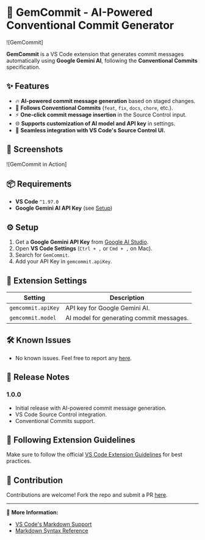# 🚀 GemCommit - AI-Powered Conventional Commit Generator

![GemCommit] <!-- (images/banner.png) -->

**GemCommit** is a VS Code extension that generates commit messages automatically using **Google Gemini AI**, following the **Conventional Commits** specification.

## ✨ Features

- 🔥 **AI-powered commit message generation** based on staged changes.
- 📝 **Follows Conventional Commits** (`feat`, `fix`, `docs`, `chore`, etc.).
- ⚡ **One-click commit message insertion** in the Source Control input.
- 🌐 **Supports customization of AI model and API key** in settings.
- 🎨 **Seamless integration with VS Code's Source Control UI.**

## 📸 Screenshots

![GemCommit in Action] <!-- (images/gemcommit-demo.gif) -->

## 📦 Requirements

- **VS Code** `^1.97.0`
- **Google Gemini AI API Key** (see [Setup](#-setup))

## ⚙️ Setup

1. Get a **Google Gemini API Key** from [Google AI Studio](https://aistudio.google.com/).
2. Open **VS Code Settings** (`Ctrl + ,` or `Cmd + ,` on Mac).
3. Search for `GemCommit`.
4. Add your API Key in `gemcommit.apiKey`.

## 🔧 Extension Settings

| Setting            | Description                              |
| ------------------ | ---------------------------------------- |
| `gemcommit.apiKey` | API key for Google Gemini AI.            |
| `gemcommit.model`  | AI model for generating commit messages. |

## 🛠 Known Issues

- No known issues. Feel free to report any [here](https://github.com/bernabedev/gemcommit/issues).

## 📌 Release Notes

### 1.0.0

- Initial release with AI-powered commit message generation.
- VS Code Source Control integration.
- Conventional Commits support.

## 📜 Following Extension Guidelines

Make sure to follow the official [VS Code Extension Guidelines](https://code.visualstudio.com/api/references/extension-guidelines) for best practices.

## 🎯 Contribution

Contributions are welcome! Fork the repo and submit a PR [here](https://github.com/bernabedev/gemcommit).

---

🔗 **More Information:**

- [VS Code's Markdown Support](http://code.visualstudio.com/docs/languages/markdown)
- [Markdown Syntax Reference](https://help.github.com/articles/markdown-basics/)
